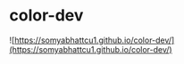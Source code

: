 # color-dev
![https://somyabhattcu1.github.io/color-dev/](https://somyabhattcu1.github.io/color-dev/)
